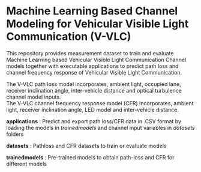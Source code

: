# Machine Learning Based Channel Modeling for Vehicular Visible Light Communication (V-VLC)

This repository provides measurement dataset to train and evaluate Machine Learning based Vehicular Visible Light Communication Channel models together with executable applications to predict path loss and channel frequency response of Vehicular Visible Light Communication. 

The V-VLC path loss model incorporates, ambient light, occupied lane, receiver inclination angle, inter-vehicle distance and optical turbulence channel model inputs.\
The V-VLC channel frequency response model (CFR) incorporates, ambient light, receiver inclination angle, LED model and inter-vehicle distance. 

**applications** : Predict and export path loss/CFR data in .CSV format by loading the models in *trainedmodels* and channel input variables in *datasets* folders

**datasets** : Pathloss and CFR datasets to train or evaluate models

**trainedmodels** : Pre-trained models to obtain path-loss and CFR for different models


